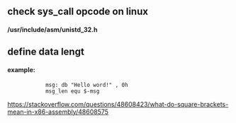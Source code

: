
## check sys_call opcode on linux 
#### /usr/include/asm/unistd_32.h


## define data lengt 
#### example: 
                msg: db "Hello word!" , 0h 
                msg_len equ $-msg

https://stackoverflow.com/questions/48608423/what-do-square-brackets-mean-in-x86-assembly/48608575

